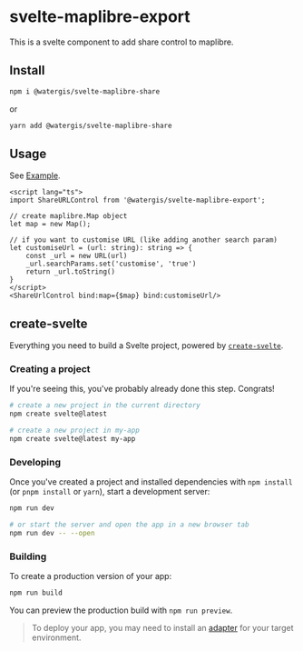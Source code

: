 # svelte-maplibre-export

This is a svelte component to add share control to maplibre.

## Install

```zsh
npm i @watergis/svelte-maplibre-share
```

or

```zsh
yarn add @watergis/svelte-maplibre-share
```

## Usage

See [Example](./src/example).

```svelte
<script lang="ts">
import ShareURLControl from '@watergis/svelte-maplibre-export';

// create maplibre.Map object
let map = new Map();

// if you want to customise URL (like adding another search param)
let customiseUrl = (url: string): string => {
    const _url = new URL(url)
    _url.searchParams.set('customise', 'true')
    return _url.toString()
}
</script>
<ShareUrlControl bind:map={$map} bind:customiseUrl/>
```

## create-svelte

Everything you need to build a Svelte project, powered by [`create-svelte`](https://github.com/sveltejs/kit/tree/master/packages/create-svelte).

### Creating a project

If you're seeing this, you've probably already done this step. Congrats!

```bash
# create a new project in the current directory
npm create svelte@latest

# create a new project in my-app
npm create svelte@latest my-app
```

### Developing

Once you've created a project and installed dependencies with `npm install` (or `pnpm install` or `yarn`), start a development server:

```bash
npm run dev

# or start the server and open the app in a new browser tab
npm run dev -- --open
```

### Building

To create a production version of your app:

```bash
npm run build
```

You can preview the production build with `npm run preview`.

> To deploy your app, you may need to install an [adapter](https://kit.svelte.dev/docs/adapters) for your target environment.
